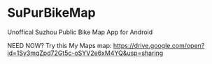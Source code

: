 # SuPurBikeMap
Unoffical Suzhou Public Bike Map App for Android

NEED NOW? Try this My Maps map:
https://drive.google.com/open?id=1Sy3mqZpd72Gt5c-oSYV2e6xM4YQ&usp=sharing
